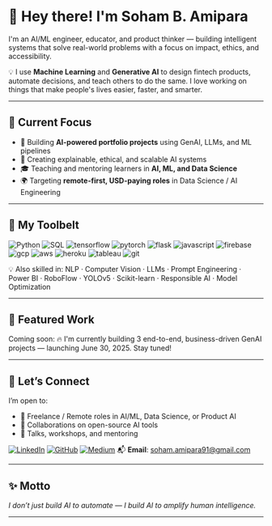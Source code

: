 # 👋 Hey there! I'm Soham B. Amipara

I'm an AI/ML engineer, educator, and product thinker — building intelligent systems that solve real-world problems with a focus on impact, ethics, and accessibility.  

💡 I use **Machine Learning** and **Generative AI** to design fintech products, automate decisions, and teach others to do the same. I love working on things that make people's lives easier, faster, and smarter.

---

## 🔭 Current Focus

- 🚀 Building **AI-powered portfolio projects** using GenAI, LLMs, and ML pipelines
- 🧠 Creating explainable, ethical, and scalable AI systems
- 🎓 Teaching and mentoring learners in **AI, ML, and Data Science**
- 🌍 Targeting **remote-first, USD-paying roles** in Data Science / AI Engineering

---

## 🧰 My Toolbelt

![Python](https://skillicons.dev/icons?i=python)
![SQL](https://skillicons.dev/icons?i=mysql)
![tensorflow](https://skillicons.dev/icons?i=tensorflow)
![pytorch](https://skillicons.dev/icons?i=pytorch)
![flask](https://skillicons.dev/icons?i=flask)
![javascript](https://skillicons.dev/icons?i=javascript)
![firebase](https://skillicons.dev/icons?i=firebase)
![gcp](https://skillicons.dev/icons?i=gcp)
![aws](https://skillicons.dev/icons?i=aws)
![heroku](https://skillicons.dev/icons?i=heroku)
![tableau](https://skillicons.dev/icons?i=tableau)
![git](https://skillicons.dev/icons?i=git)

💡 Also skilled in: NLP · Computer Vision · LLMs · Prompt Engineering · Power BI · RoboFlow · YOLOv5 · Scikit-learn · Responsible AI · Model Optimization

---

## 📂 Featured Work

Coming soon: 🔥 I'm currently building 3 end-to-end, business-driven GenAI projects — launching June 30, 2025. Stay tuned!

---

## 📣 Let’s Connect

I’m open to:
- 💼 Freelance / Remote roles in AI/ML, Data Science, or Product AI
- 🤝 Collaborations on open-source AI tools
- 🎤 Talks, workshops, and mentoring

[![LinkedIn](https://img.shields.io/badge/LinkedIn-0077B5?style=flat&logo=linkedin&logoColor=white)](https://linkedin.com/in/soham-amipara)
[![GitHub](https://img.shields.io/badge/GitHub-000?style=flat&logo=github&logoColor=white)](https://github.com/SohamAmipara)
[![Medium](https://img.shields.io/badge/Medium-12100E?style=flat&logo=medium&logoColor=white)](https://medium.com/@soham.amipara91)
📬 **Email**: soham.amipara91@gmail.com

---

## ✨ Motto

*I don’t just build AI to automate — I build AI to amplify human intelligence.*

---

